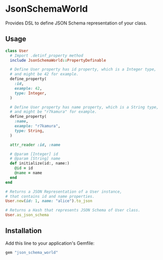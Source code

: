 # JsonSchemaWorld
Provides DSL to define JSON Schema representation of your class.

## Usage
```rb
class User
  # Import .detinf_property method
  include JsonSchemaWorld::PropertyDefinable

  # Define User property has id property, which is a Integer type,
  # and might be 42 for example.
  define_property(
    :id,
    example: 42,
    type: Integer,
  )

  # Define User property has name property, which is a String type,
  # and might be "r7kamura" for example.
  define_property(
    :name,
    example: "r7kamura",
    type: String,
  )

  attr_reader :id, :name

  # @param [Integer] id
  # @param [String] name
  def initialize(id:, name:)
    @id = id
    @name = name
  end
end

# Returns a JSON Representation of a User instance,
# that contains id and name properties.
User.new(id: 1, name: "alice").to_json

# Returns a Hash that represents JSON Schema of User class.
User.as_json_schema
```

## Installation
Add this line to your application's Gemfile:

```ruby
gem "json_schema_world"
```
